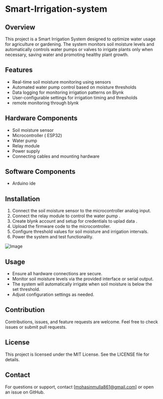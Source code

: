 # Smart-Irrigation-system

## Overview
This project is a Smart Irrigation System designed to optimize water usage for agriculture or gardening. The system monitors soil moisture levels and automatically controls water pumps or valves to irrigate plants only when necessary, saving water and promoting healthy plant growth.

## Features
- Real-time soil moisture monitoring using sensors  
- Automated water pump control based on moisture thresholds  
- Data logging for monitoring irrigation patterns on Blynk 
- User-configurable settings for irrigation timing and thresholds  
- remote monitoring through blynk   

## Hardware Components
- Soil moisture sensor  
- Microcontroller ( ESP32)  
- Water pump   
- Relay module  
- Power supply  
- Connecting cables and mounting hardware  

## Software Components
- Arduino ide

## Installation
1. Connect the soil moisture sensor to the microcontroller analog input.  
2. Connect the relay module to control the water pump .
3. Create blynk account and setup for credentials to uplad data . 
4. Upload the firmware code to the microcontroller.  
5. Configure threshold values for soil moisture and irrigation intervals.  
6. Power the system and test functionality.

![Image](https://github.com/user-attachments/assets/2f974236-e30a-4dd5-adce-9197addf2c1d)

## Usage
- Ensure all hardware connections are secure.  
- Monitor soil moisture levels via the provided interface or serial output.  
- The system will automatically irrigate when soil moisture is below the set threshold.  
- Adjust configuration settings as needed.

## Contribution
Contributions, issues, and feature requests are welcome. Feel free to check issues or submit pull requests.

## License
This project is licensed under the MIT License. See the LICENSE file for details.

## Contact
For questions or support, contact [mohasinmulla861@gmail.com] or open an issue on GitHub.

